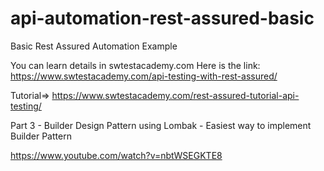# api-automation-rest-assured-basic
Basic Rest Assured Automation Example

You can learn details in swtestacademy.com
Here is the link: https://www.swtestacademy.com/api-testing-with-rest-assured/ 

Tutorial=> https://www.swtestacademy.com/rest-assured-tutorial-api-testing/


Part 3 - Builder Design Pattern using Lombak - Easiest way to implement Builder Pattern 

https://www.youtube.com/watch?v=nbtWSEGKTE8
